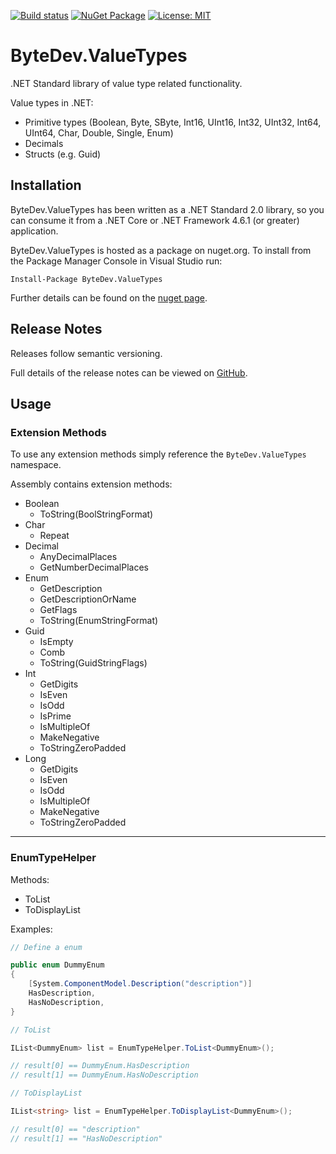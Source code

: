 [![Build status](https://ci.appveyor.com/api/projects/status/github/bytedev/ByteDev.ValueTypes?branch=master&svg=true)](https://ci.appveyor.com/project/bytedev/ByteDev-ValueTypes/branch/master)
[![NuGet Package](https://img.shields.io/nuget/v/ByteDev.ValueTypes.svg)](https://www.nuget.org/packages/ByteDev.ValueTypes)
[![License: MIT](https://img.shields.io/badge/License-MIT-green.svg)](https://github.com/ByteDev/ByteDev.ValueTypes/blob/master/LICENSE)

# ByteDev.ValueTypes

.NET Standard library of value type related functionality.

Value types in .NET: 
- Primitive types (Boolean, Byte, SByte, Int16, UInt16, Int32, UInt32, Int64, UInt64, Char, Double, Single, Enum)
- Decimals
- Structs (e.g. Guid)

## Installation

ByteDev.ValueTypes has been written as a .NET Standard 2.0 library, so you can consume it from a .NET Core or .NET Framework 4.6.1 (or greater) application.

ByteDev.ValueTypes is hosted as a package on nuget.org.  To install from the Package Manager Console in Visual Studio run:

`Install-Package ByteDev.ValueTypes`

Further details can be found on the [nuget page](https://www.nuget.org/packages/ByteDev.ValueTypes/).

## Release Notes

Releases follow semantic versioning.

Full details of the release notes can be viewed on [GitHub](https://github.com/ByteDev/ByteDev.ValueTypes/blob/master/docs/RELEASE-NOTES.md).

## Usage

### Extension Methods

To use any extension methods simply reference the `ByteDev.ValueTypes` namespace.

Assembly contains extension methods:

- Boolean
  - ToString(BoolStringFormat)
- Char
  - Repeat
- Decimal
  - AnyDecimalPlaces
  - GetNumberDecimalPlaces
- Enum
  - GetDescription
  - GetDescriptionOrName
  - GetFlags
  - ToString(EnumStringFormat)
- Guid
  - IsEmpty
  - Comb
  - ToString(GuidStringFlags)
- Int
  - GetDigits
  - IsEven
  - IsOdd
  - IsPrime
  - IsMultipleOf
  - MakeNegative
  - ToStringZeroPadded
- Long
  - GetDigits
  - IsEven
  - IsOdd
  - IsMultipleOf
  - MakeNegative
  - ToStringZeroPadded

---

### EnumTypeHelper

Methods:
  - ToList
  - ToDisplayList

Examples:

```csharp
// Define a enum

public enum DummyEnum
{
    [System.ComponentModel.Description("description")]
    HasDescription,
    HasNoDescription,
}
```

```csharp
// ToList

IList<DummyEnum> list = EnumTypeHelper.ToList<DummyEnum>();

// result[0] == DummyEnum.HasDescription
// result[1] == DummyEnum.HasNoDescription
```

```csharp
// ToDisplayList

IList<string> list = EnumTypeHelper.ToDisplayList<DummyEnum>();

// result[0] == "description"
// result[1] == "HasNoDescription"
```